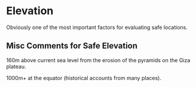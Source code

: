 # Elevation

Obviously one of the most important factors for evaluating safe locations.

## Misc Comments for Safe Elevation

160m above current sea level from the erosion of the pyramids on the Giza plateau.

1000m+ at the equator (historical accounts from many places).